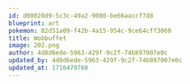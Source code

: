 ```yaml
---
id: d00028d9-5c3c-49a2-9080-be66aaccf7d8
blueprint: art
pokemon: 82d51a09-f42b-4a15-954c-9ce64cff3060
title: Wobbuffet
image: 202.png
author: 4d8d6ede-5963-429f-9c2f-74b897007e0c
updated_by: 4d8d6ede-5963-429f-9c2f-74b897007e0c
updated_at: 1716479760
---
```

